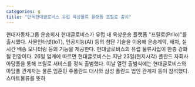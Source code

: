 ```yaml
---
categories: g
title: "단독현대글로비스 유럽 육상물류 플랫폼 프릴로 출시"
---
```

 현대자동차그룹 운송회사 현대글로비스가 유럽 내 육상운송 플랫폼 "프릴로(Prilo)"를 출시했다. 사물인터넷(IoT), 인공지능(AI) 등의 첨단 기술을 이용해 운송계약, 배차, 실시간 배송 모니터링 등의 기능을 제공한다. 현대글로비스의 유럽 물류사업이 한층 강화될 전망이다. 26일 업계에 따르면 현대글로비스는 지난 23일(현지시각) 폴란드 자회사 아담폴을 통해 프릴로 서비스를 정식 출범했다. 이날 열린 출범식에는 현대글로비스와 아담폴 관계자는 물론 임훈민 주폴란드 대사와 삼성 폴란드 법인 관계자 등이 참석했다. 스마트물류를 뜻하